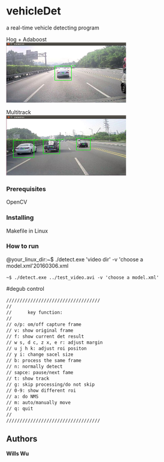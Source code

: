 # vehicleDet
a real-time vehicle detecting program

Hog + Adaboost
<br/>
<img src="https://github.com/wills2133/vehicleDet/blob/master/recognition.JPG" width="320" height="160">
<br/>

Multitrack
<br/>
<img src="https://github.com/wills2133/vehicleDet/blob/master/multi-tracking.JPG" width="320" height="160">
<br/>

### Prerequisites

OpenCV

### Installing

Makefile in Linux

### How to run

@your_linux_dir:~$ ./detect.exe 'video dir' -v 'choose a model.xml'20160306.xml

```
~$ ./detect.exe ../test_video.avi -v 'choose a model.xml'
```
#degub control

```
///////////////////////////////////
//
//      key function:
//
// o/p: om/off capture frame
// v: show original frame
// f: show current det result
// w s, d c, z x, e r: adjust margin
// u j h k: adjust roi positon
// y i: change sacel size
// b: process the same frame
// n: normally detect
// sapce: pause/next fame
// t: show track
// g: skip processing/do not skip
// 0-9: show different roi
// a: do NMS
// m: auto/manually move 
// q: quit
//
///////////////////////////////////

```

## Authors

**Wills Wu**

